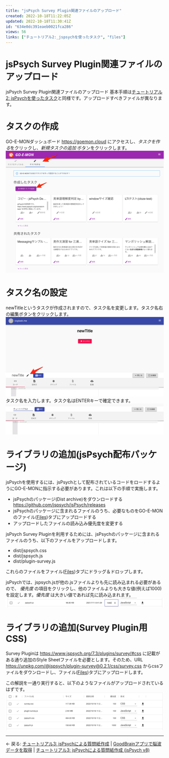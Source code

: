 ```yaml
---
title: "jsPsych Survey Plugin関連ファイルのアップロード"
created: 2022-10-18T11:22:05Z
updated: 2022-10-18T11:30:41Z
id: "634e0dc391eaeb0021fca286"
views: 56
links: ["チュートリアル2:_jspsychを使ったタスク", "files"]
---
```


# jsPsych Survey Plugin関連ファイルのアップロード

jsPsych Survey Plugin関連ファイルのアップロード
基本手順は[チュートリアル2: jsPsychを使ったタスク](チュートリアル2_jsPsychを使ったタスク.md)と同様です。アップロードすべきファイルが異なります。


# タスクの作成
GO-E-MONダッシュボード <https://goemon.cloud> にアクセスし、*タスクを作る*をクリックし、*新規タスクの追加* ボタンをクリックします。
![](images/634dfcb739203500207b9077.png)


# タスク名の設定
newTitleというタスクが作成されますので、タスク名を変更します。タスク名右の編集ボタンをクリックします。
![](images/60d2633d9ffbb100229f5163.png)
タスク名を入力します。タスク名はENTERキーで確定できます。
![](images/60ea243109e998001cb82b65.png)

# ライブラリの追加(jsPsych配布パッケージ)
jsPsychを使用するには、jsPsychとして配布されているコードをロードするようにGO-E-MONに指示する必要があります。これは以下の手順で実施します。
- jsPsychのパッケージ(Dist archive)をダウンロードする <https://github.com/jspsych/jsPsych/releases>
- jsPsychのパッケージに含まれるファイルのうち、必要なものをGO-E-MONのファイル([Files](Files.md))タブにアップロードする
- アップロードしたファイルの読み込み優先度を変更する

jsPsych Survey Pluginを利用するためには、jsPsychのパッケージに含まれるファイルのうち、以下のファイルをアップロードします。
- dist/jspsych.css
- dist/jspsych.js
- dist/plugin-survey.js

これらのファイルをファイル([Files](Files.md))タブにドラッグ＆ドロップします。

jsPsychでは、jspsych.jsが他の.jsファイルよりも先に読み込まれる必要があるので、 *優先度* の項目をクリックし、他のファイルよりも大きな値(例えば1000)を設定します。*優先度* は大きい値であれば先に読み込まれます。
![](images/60ea307425c67900213d5b76.png)

# ライブラリの追加(Survey Plugin用CSS)
Survey Pluginは <https://www.jspsych.org/7.3/plugins/survey/#css> に記載がある通り追加のStyle Sheetファイルを必要とします。そのため、URL <https://unpkg.com/@jspsych/plugin-survey@0.2.1/css/survey.css> からcssファイルをダウンロードし、ファイル([Files](Files.md))タブにアップロードします。

この解説を一通り実行すると、以下のようなファイルがアップロードされているはずです。
![](images/634e0fcce1401e0022496e75.png)


---

← 戻る: [チュートリアル3: jsPsychによる質問紙作成](チュートリアル3_jsPsychによる質問紙作成.md) | [GoodBrainアプリで脳波データを取得](GoodBrainアプリで脳波データを取得.md) | [チュートリアル3: jsPsychによる質問紙作成 (jsPsych v8)](チュートリアル3_jsPsychによる質問紙作成_(jsPsych_v8).md)